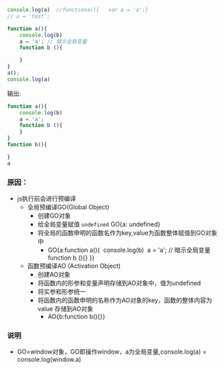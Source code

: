 ```js
console.log(a)  //functiona(){	 var a = 'a';}
// a = 'test';

function a(){
	console.log(b)
	a = 'a'; // 暗示全局变量
	function b (){

	}
}
a(); 
console.log(a)
```

输出:

```js
function a(){
	console.log(b)
	a = 'a'; 
	function b (){
	}
}
function b(){

} 
a
```

### 原因：

* js执行前会进行预编译
  * 全局预编译GO(Global Object)
    * 创建GO对象
    * 给全局变量赋值 `undefined`   GO{a: undefined}
    * 将全局的函数申明的函数名作为key,value为函数整体赋值到GO对象中  
      * GO{a:function a(){
        ​	console.log(b)
        ​	a = 'a'; // 暗示全局变量
        ​	function b (){}
        }}
  * 函数预编译AO (Activation Object)
    * 创建AO对象
    * 将函数内的形参和变量声明存储到AO对象中，值为undefined
    * 将实参和形参统一
    * 将函数内的函数申明的名称作为AO对象的key，函数的整体内容为value 存储到AO对象 
      * AO{b:function b(){}}

### 说明

* GO=window对象，GO即操作window，a为全局变量,console.log(a) = console.log(window.a)

